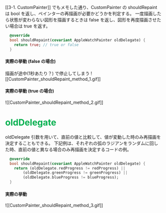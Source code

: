 
[[3-1. CustomPainter]] でもメモした通り、CustomPainter の shouldRepaint は bool を返し、ペインターの再描画が必要かどうかを判定する。
一度描画したら状態が変わらない図形を描画するときは false を返し、図形を再度描画させたい場合は true を返す。


```dart
  @override
  bool shouldRepaint(covariant AppleWatchPainter oldDelegate) {
    return true; // true or false
  }
```

#### 実際の挙動 (false の場合)
描画が途中(1秒あたり？) で停止してしまう
![[CustomPainter_shouldRepaint_method_1.gif]]


#### 実際の挙動 (true の場合)
![[CustomPainter_shouldRepaint_method_2.gif]]


# <font color="#00b050">oldDelegate</font>

oldDelegate 引数を用いて、直前の値と比較して、値が変動した時のみ再描画を決定することもできる。
下記例は、それぞれの弧のラジアンをランダムに回した時、直前の値と異なる場合のみ再描画を決定するコードの例。

```dart
  @override
  bool shouldRepaint(covariant AppleWatchPainter oldDelegate) {
    return (oldDelegate.redProgress != redProgress) ||
        (oldDelegate.greenProgress != greenProgress) ||
        (oldDelegate.blueProgress != blueProgress);
  }
```


#### 実際の挙動
![[CustomPainter_shouldRepaint_method_3.gif]]